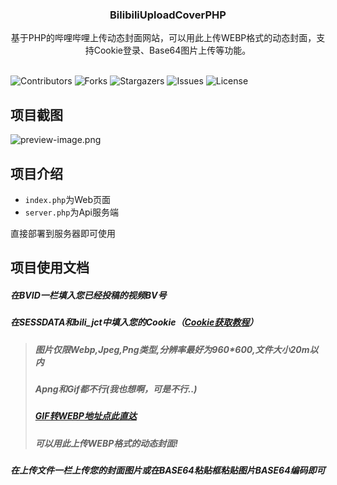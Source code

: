 <p align="center">
  <h3 align="center">BilibiliUploadCoverPHP</h3>

  <p align="center">
    基于PHP的哔哩哔哩上传动态封面网站，可以用此上传WEBP格式的动态封面，支持Cookie登录、Base64图片上传等功能。
    <br/>
    <br/>
  </p>
</p>

![Contributors](https://img.shields.io/github/contributors/JonyanDunh/BilibiliUploadCoverPHP?color=dark-green) ![Forks](https://img.shields.io/github/forks/JonyanDunh/BilibiliUploadCoverPHP?style=social) ![Stargazers](https://img.shields.io/github/stars/JonyanDunh/BilibiliUploadCoverPHP?style=social) ![Issues](https://img.shields.io/github/issues/JonyanDunh/BilibiliUploadCoverPHP) ![License](https://img.shields.io/github/license/JonyanDunh/BilibiliUploadCoverPHP) 

## 项目截图

![preview-image.png](https://github.com/JonyanDunh/BilibiliUploadCoverPHP/blob/main/preview-image.png?raw=true)

## 项目介绍

- `index.php`为Web页面
- `server.php`为Api服务端

直接部署到服务器即可使用

## 项目使用文档

##### 在BVID一栏填入您已经投稿的视频BV号

##### 在SESSDATA和bili_jct中填入您的Cookie（[Cookie获取教程](https://jingyan.baidu.com/article/76a7e409284a80fc3a6e1566.html)）

> ##### 图片仅限Webp,Jpeg,Png类型,分辨率最好为960*600,文件大小20m以内
>
> ##### Apng和Gif都不行(我也想啊，可是不行..)
>
> ##### [GIF转WEBP地址点此直达](https://www.aconvert.com/cn/image/gif-to-webp/)
>
> ##### 可以用此上传WEBP格式的动态封面!

##### 在上传文件一栏上传您的封面图片或在BASE64粘贴框粘贴图片BASE64编码即可
